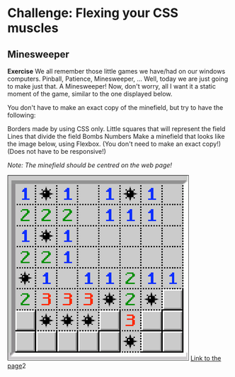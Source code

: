 # Challenge: Flexing your CSS muscles
## Minesweeper
**Exercise**
We all remember those little games we have/had on our windows computers. Pinball, Patience, Minesweeper, ... Well, today we are just going to make just that. A Minesweeper! Now, don't worry, all I want it a static moment of the game, similar to the one displayed below.

You don't have to make an exact copy of the minefield, but try to have the following:

Borders made by using CSS only.
Little squares that will represent the field
Lines that divide the field
Bombs
Numbers
Make a minefield that looks like the image below, using Flexbox.
(You don't need to make an exact copy!)
(Does not have to be responsive!)

*Note: The minefield should be centred on the web page!*

![Minesweeper Mockup](images/minefield.png)
[Link to the page]()2